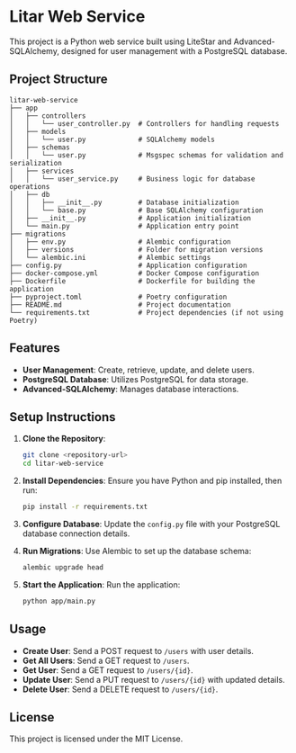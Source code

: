 # Litar Web Service

This project is a Python web service built using LiteStar and Advanced-SQLAlchemy, designed for user management with a PostgreSQL database.

## Project Structure

```
litar-web-service
├── app
│   ├── controllers
│   │   └── user_controller.py  # Controllers for handling requests
│   ├── models
│   │   └── user.py             # SQLAlchemy models
│   ├── schemas
│   │   └── user.py             # Msgspec schemas for validation and serialization
│   ├── services
│   │   └── user_service.py     # Business logic for database operations
│   ├── db
│   │   ├── __init__.py         # Database initialization
│   │   └── base.py             # Base SQLAlchemy configuration
│   ├── __init__.py             # Application initialization
│   └── main.py                 # Application entry point
├── migrations
│   ├── env.py                  # Alembic configuration
│   ├── versions                # Folder for migration versions
│   └── alembic.ini             # Alembic settings
├── config.py                   # Application configuration
├── docker-compose.yml          # Docker Compose configuration
├── Dockerfile                  # Dockerfile for building the application
├── pyproject.toml              # Poetry configuration
├── README.md                   # Project documentation
└── requirements.txt            # Project dependencies (if not using Poetry)
```

## Features

- **User Management**: Create, retrieve, update, and delete users.
- **PostgreSQL Database**: Utilizes PostgreSQL for data storage.
- **Advanced-SQLAlchemy**: Manages database interactions.

## Setup Instructions

1. **Clone the Repository**:
   ```bash
   git clone <repository-url>
   cd litar-web-service
   ```

2. **Install Dependencies**:
   Ensure you have Python and pip installed, then run:
   ```bash
   pip install -r requirements.txt
   ```

3. **Configure Database**:
   Update the `config.py` file with your PostgreSQL database connection details.

4. **Run Migrations**:
   Use Alembic to set up the database schema:
   ```bash
   alembic upgrade head
   ```

5. **Start the Application**:
   Run the application:
   ```bash
   python app/main.py
   ```

## Usage

- **Create User**: Send a POST request to `/users` with user details.
- **Get All Users**: Send a GET request to `/users`.
- **Get User**: Send a GET request to `/users/{id}`.
- **Update User**: Send a PUT request to `/users/{id}` with updated details.
- **Delete User**: Send a DELETE request to `/users/{id}`.

## License

This project is licensed under the MIT License.